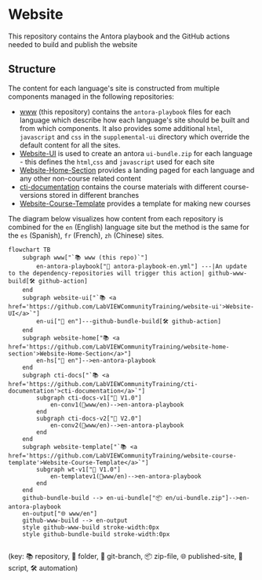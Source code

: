 # Website
This repository contains the Antora playbook and the GitHub actions needed to build and publish the website

## Structure

The content for each language's site is constructed from multiple components managed in the following repositories:

* [www](#Website) (this repository) contains the `antora-playbook` files for each language which describe how each language's site should be built and from which components. It also provides some additional `html`, `javascript` and `css` in the `supplemental-ui` directory which override the default content for all the sites.
* [Website-UI](https://github.com/LabVIEWCommunityTraining/website-ui) is used to create an antora `ui-bundle.zip` for each language - this defines the `html`,`css` and `javascript` used for each site
* [Website-Home-Section](https://github.com/LabVIEWCommunityTraining/website-home-section) provides a landing paged for each language and any other non-course related content
* [cti-documentation](https://github.com/LabVIEWCommunityTraining/cti-documentation) contains the course materials with different course-versions stored in different branches
* [Website-Course-Template](https://github.com/LabVIEWCommunityTraining/Website-Course-Template) provides a template for making new courses

The diagram below visualizes how content from each repository is combined for the `en` (English) language site but the method is the same for the `es` (Spanish), `fr` (French), `zh` (Chinese) sites.

```mermaid
flowchart TB
    subgraph www["`📚 www (this repo)`"]
        en-antora-playbook["📜 antora-playbook-en.yml"] ---|An update to the dependency-repositories will trigger this action| github-www-build[🛠️ github-action]
    end
    subgraph website-ui["`📚 <a href='https://github.com/LabVIEWCommunityTraining/website-ui'>Website-UI</a>`"]
        en-ui["📂 en"]---github-bundle-build[🛠️ github-action]
    end
    subgraph website-home["📚 <a href='https://github.com/LabVIEWCommunityTraining/website-home-section'>Website-Home-Section</a>"]
        en-hs["📂 en"]-->en-antora-playbook
    end
    subgraph cti-docs["`📚 <a href='https://github.com/LabVIEWCommunityTraining/cti-documentation'>cti-documentation</a>`"]
        subgraph cti-docs-v1["🌿 V1.0"]
            en-conv1(📂www/en)-->en-antora-playbook
        end
        subgraph cti-docs-v2["🌿 V2.0"]
            en-conv2(📂www/en)-->en-antora-playbook
        end
    end
    subgraph website-template["`📚 <a href='https://github.com/LabVIEWCommunityTraining/website-course-template'>Website-Course-Template</a>`"]
        subgraph wt-v1["🌿 V1.0"]
            en-templatev1(📂www/en)-->en-antora-playbook
        end
    end
    github-bundle-build --> en-ui-bundle["📦 en/ui-bundle.zip"]-->en-antora-playbook
    en-output["🌐 www/en"]
    github-www-build --> en-output
    style github-www-build stroke-width:0px
    style github-bundle-build stroke-width:0px
    
```

(key: 📚 repository, 📂 folder, 🌿 git-branch, 📦 zip-file, 🌐 published-site, 📜 script, 🛠️ automation)
